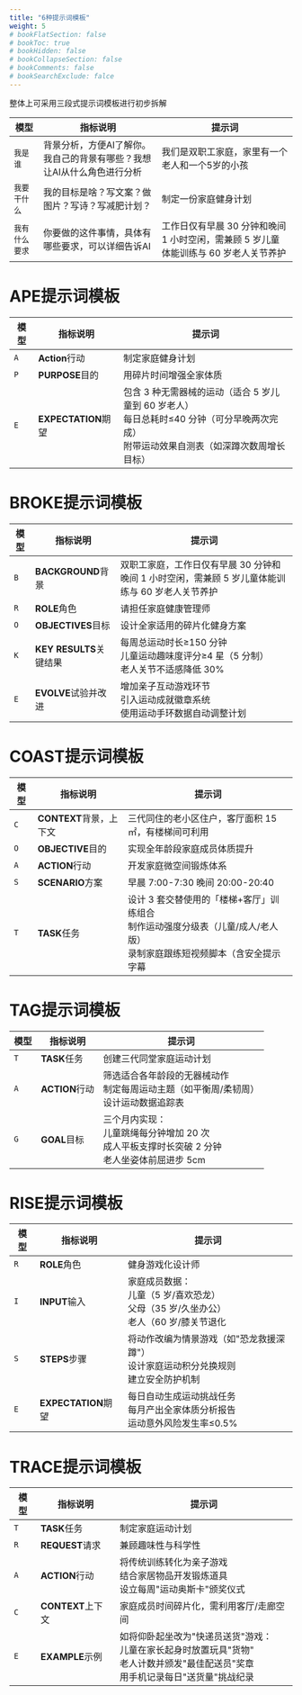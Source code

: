 ```yaml
---
title: "6种提示词模板"
weight: 5
# bookFlatSection: false
# bookToc: true
# bookHidden: false
# bookCollapseSection: false
# bookComments: false
# bookSearchExclude: falce
---
```


整体上可采用三段式提示词模板进行初步拆解

| 模型           | 指标说明                                                     | 提示词                                                       |
| -------------- | ------------------------------------------------------------ | ------------------------------------------------------------ |
| `我是谁`       | 背景分析，方便AI了解你。我自己的背景有哪些？我想让AI从什么角色进行分析 | 我们是双职工家庭，家里有一个老人和一个5岁的小孩              |
| `我要干什么`   | 我的目标是啥？写文案？做图片？写诗？写减肥计划？             | 制定一份家庭健身计划                                         |
| `我有什么要求` | 你要做的这件事情，具体有哪些要求，可以详细告诉AI             | 工作日仅有早晨 30 分钟和晚间 1 小时空闲，需兼顾 5 岁儿童体能训练与 60 岁老人关节养护 |

# APE提示词模板

| 模型 | 指标说明            | 提示词                                                       |
| ---- | ------------------- | ------------------------------------------------------------ |
| `A`  | **Action**行动      | 制定家庭健身计划                                             |
| `P`  | **PURPOSE**目的     | 用碎片时间增强全家体质                                       |
| `E`  | **EXPECTATION**期望 | 包含 3 种无需器械的运动（适合 5 岁儿童到 60 岁老人）<br/>每日总耗时≤40 分钟（可分早晚两次完成）<br/>附带运动效果自测表（如深蹲次数周增长目标） |

# BROKE提示词模板

| 模型 | 指标说明                | 提示词                                                       |
| ---- | ----------------------- | ------------------------------------------------------------ |
| `B`  | **BACKGROUND**背景      | 双职工家庭，工作日仅有早晨 30 分钟和晚间 1 小时空闲，需兼顾 5 岁儿童体能训练与 60 岁老人关节养护 |
| `R`  | **ROLE**角色            | 请担任家庭健康管理师                                         |
| `O`  | **OBJECTIVES**目标      | 设计全家适用的碎片化健身方案                                 |
| `K`  | **KEY RESULTS**关键结果 | 每周总运动时长≥150 分钟<br/>儿童运动趣味度评分≥4 星（5 分制）<br/>老人关节不适感降低 30% |
| `E`  | **EVOLVE**试验并改进    | 增加亲子互动游戏环节<br/>引入运动成就徽章系统<br/>使用运动手环数据自动调整计划 |

# COAST提示词模板

| 模型 | 指标说明                | 提示词                                                       |
| ---- | ----------------------- | ------------------------------------------------------------ |
| `C`  | **CONTEXT**背景，上下文 | 三代同住的老小区住户，客厅面积 15 ㎡，有楼梯间可利用         |
| `O`  | **OBJECTIVE**目的       | 实现全年龄段家庭成员体质提升                                 |
| `A`  | **ACTION**行动          | 开发家庭微空间锻炼体系                                       |
| `S`  | **SCENARIO**方案        | 早晨 7:00-7:30 晚间 20:00-20:40                              |
| `T`  | **TASK**任务            | 设计 3 套交替使用的「楼梯+客厅」训练组合<br/>制作运动强度分级表（儿童/成人/老人版）<br/>录制家庭跟练短视频脚本（含安全提示字幕 |

# TAG提示词模板

| 模型 | 指标说明       | 提示词                                                       |
| ---- | -------------- | ------------------------------------------------------------ |
| `T`  | **TASK**任务   | 创建三代同堂家庭运动计划                                     |
| `A`  | **ACTION**行动 | 筛选适合各年龄段的无器械动作<br/>制定每周运动主题（如平衡周/柔韧周）<br/>设计运动数据追踪表 |
| `G`  | **GOAL**目标   | 三个月内实现：<br/>儿童跳绳每分钟增加 20 次<br/>成人平板支撑时长突破 2 分钟<br/>老人坐姿体前屈进步 5cm |

# RISE提示词模板

| 模型 | 指标说明            | 提示词                                                       |
| ---- | ------------------- | ------------------------------------------------------------ |
| `R`  | **ROLE**角色        | 健身游戏化设计师                                             |
| `I`  | **INPUT**输入       | 家庭成员数据：<br/>儿童（5 岁/喜欢恐龙）<br/>父母（35 岁/久坐办公）<br/>老人（60 岁/膝关节退化 |
| `S`  | **STEPS**步骤       | 将动作改编为情景游戏（如"恐龙救援深蹲"）<br/>设计家庭运动积分兑换规则<br/>建立安全防护机制 |
| `E`  | **EXPECTATION**期望 | 每日自动生成运动挑战任务<br/>每月产出全家体质分析报告<br/>运动意外风险发生率≤0.5% |

# TRACE提示词模板

| 模型 | 指标说明          | 提示词                                                       |
| ---- | ----------------- | ------------------------------------------------------------ |
| `T`  | **TASK**任务      | 制定家庭运动计划                                             |
| `R`  | **REQUEST**请求   | 兼顾趣味性与科学性                                           |
| `A`  | **ACTION**行动    | 将传统训练转化为亲子游戏<br/>结合家居物品开发锻炼道具<br/>设立每周"运动奥斯卡"颁奖仪式 |
| `C`  | **CONTEXT**上下文 | 家庭成员时间碎片化，需利用客厅/走廊空间                      |
| `E`  | **EXAMPLE**示例   | 如将仰卧起坐改为"快递员送货"游戏：<br/>儿童在家长起身时放置玩具"货物"<br/>老人计数并颁发"最佳配送员"奖章<br/>用手机记录每日"送货量"挑战纪录 |

